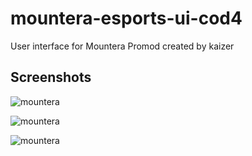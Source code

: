 # mountera-esports-ui-cod4
User interface for Mountera Promod created by kaizer

## Screenshots

![mountera](https://i.imgur.com/u1h1ExQ.png)

![mountera](https://i.imgur.com/BNmt4Me.png)

![mountera](https://i.imgur.com/I7mHv8I.png)

